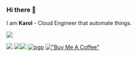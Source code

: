 ### Hi there 👋

I am **Karol** - Cloud Engineer that automate things.


![](https://e-dot.uk/static/files/social.jpg)

![](http://github-profile-summary-cards.vercel.app/api/cards/profile-details?username=evilr00t&theme=tokyonight)
![](http://github-profile-summary-cards.vercel.app/api/cards/repos-per-language?username=evilr00t&theme=tokyonight)![](http://github-profile-summary-cards.vercel.app/api/cards/most-commit-language?username=evilr00t&theme=tokyonight)
[![pgp](https://img.shields.io/keybase/pgp/evilroot
)](https://github.com/evilr00t.gpg)
[!["Buy Me A Coffee"](https://www.buymeacoffee.com/assets/img/custom_images/orange_img.png)](https://www.buymeacoffee.com/evilr00t)